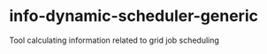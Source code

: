 info-dynamic-scheduler-generic
==============================

Tool calculating information related to grid job scheduling
